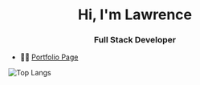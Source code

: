 <h1 align="center">Hi, I'm Lawrence</h1>
<h3 align="center">Full Stack Developer</h3>

- 👨‍💻 [Portfolio Page](https://www.lawrenceol.dev)

>
<p align="left">
</p>


![Top Langs](https://github-readme-stats-beta-blue.vercel.app/api/top-langs/?username=lawrenceol)
